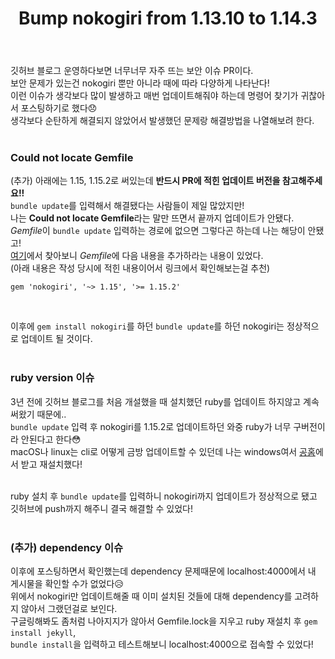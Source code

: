 ﻿---
toc: true
title:  "Bump nokogiri from 1.13.10 to 1.14.3"
last_modified_at:   2023-05-27
categories : Study
excerpt: ""
image: ""
sitemap :
  changefreq : weekly
  priority : 1.0
use_math: true
---

깃허브 블로그 운영하다보면 너무너무 자주 뜨는 보안 이슈 PR이다.<br>
보안 문제가 있는건 nokogiri 뿐만 아니라 때에 따라 다양하게 나타난다!<br>
이런 이슈가 생각보다 많이 발생하고 매번 업데이트해줘야 하는데 명령어 찾기가 귀찮아서 포스팅하기로 했다😞<br>
생각보다 순탄하게 해결되지 않았어서 발생했던 문제랑 해결방법을 나열해보려 한다.<br>
<br>

### Could not locate Gemfile
(추가) 아래에는 1.15, 1.15.2로 써있는데 **반드시 PR에 적힌 업데이트 버전을 참고해주세요!!**<br>
`bundle update`를 입력해서 해결됐다는 사람들이 제일 많았지만!<br>
나는 **Could not locate Gemfile**라는 말만 뜨면서 끝까지 업데이트가 안됐다.<br>
*Gemfile*이 `bundle update` 입력하는 경로에 없으면 그렇다곤 하는데 나는 해당이 안됐고!<br>
[여기](https://rubygems.org/gems/nokogiri)에서 찾아보니 *Gemfile*에 다음 내용을 추가하라는 내용이 있었다.<br>
(아래 내용은 작성 당시에 적힌 내용이어서 링크에서 확인해보는걸 추천)
```
gem 'nokogiri', '~> 1.15', '>= 1.15.2'
```
<br>

이후에 `gem install nokogiri`를 하던 `bundle update`를 하던 nokogiri는 정상적으로 업데이트 될 것이다.<br>
<br>

### ruby version 이슈
3년 전에 깃허브 블로그를 처음 개설했을 때 설치했던 ruby를 업데이트 하지않고 계속 써왔기 때문에..<br>
`bundle update` 입력 후 nokogiri를 1.15.2로 업데이트하던 와중 ruby가 너무 구버전이라 안된다고 한다😳<br>
macOS나 linux는 cli로 어떻게 금방 업데이트할 수 있던데 나는 windows여서 [공홈](https://rubyinstaller.org/)에서 받고 재설치했다!<br>
<br>

ruby 설치 후 `bundle update`를 입력하니 nokogiri까지 업데이트가 정상적으로 됐고<br>
깃허브에 push까지 해주니 결국 해결할 수 있었다!<br>
<br>

### (추가) dependency 이슈
이후에 포스팅하면서 확인했는데 dependency 문제때문에 localhost:4000에서 내 게시물을 확인할 수가 없었다😥<br>
위에서 nokogiri만 업데이트해줄 때 이미 설치된 것들에 대해 dependency를 고려하지 않아서 그랬던걸로 보인다.<br>
구글링해봐도 좀처럼 나아지지가 않아서 Gemfile.lock을 지우고 ruby 재설치 후 `gem install jekyll`,<br>
`bundle install`을 입력하고 테스트해보니 localhost:4000으로 접속할 수 있었다!